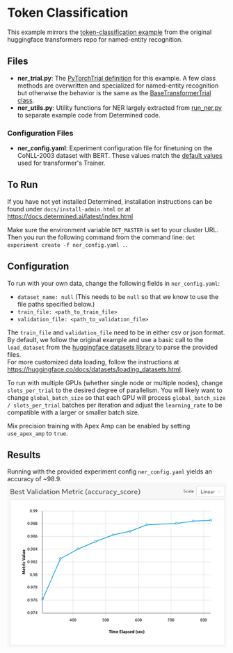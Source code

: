 # Token Classification

This example mirrors the [token-classification example](https://github.com/huggingface/transformers/tree/master/examples/pytorch/token-classification) from the original huggingface transformers repo for named-entity recognition.

## Files

- **ner_trial.py**: The [PyTorchTrial definition](https://docs.determined.ai/latest/reference/api/pytorch.html#pytorch-trial) for this example. A few class methods are overwritten and specialized for named-entity recognition but otherwise the behavior is the same as the [BaseTransformerTrial class](../model_hub/transformers/_trial.py).
- **ner_utils.py**: Utility functions for NER largely extracted from [run_ner.py](https://github.com/huggingface/transformers/tree/master/examples/pytorch/token-classification/run_ner.py) to separate example code from Determined code.

### Configuration Files

- **ner_config.yaml**: Experiment configuration file for finetuning on the CoNLL-2003 dataset with BERT. These values match the [default values](https://github.com/huggingface/transformers/blob/master/src/transformers/training_args.py) used for transformer's Trainer.

## To Run

If you have not yet installed Determined, installation instructions can be found
under `docs/install-admin.html` or at https://docs.determined.ai/latest/index.html

Make sure the environment variable `DET_MASTER` is set to your cluster URL.
Then you run the following command from the command line: `det experiment create -f ner_config.yaml .`.

## Configuration

To run with your own data, change the following fields in `ner_config.yaml`:

- `dataset_name: null` (This needs to be `null` so that we know to use the file paths specified below.)
- `train_file: <path_to_train_file>`
- `validation_file: <path_to_validation_file>`

The `train_file` and `validation_file` need to be in either csv or json format. By default, we follow the original example and
use a basic call to the `load_dataset` from the [huggingface datasets library](https://huggingface.co/docs/datasets) to parse the provided files.  
For more customized data loading, follow the instructions at https://huggingface.co/docs/datasets/loading_datasets.html.

To run with multiple GPUs (whether single node or multiple nodes), change `slots_per_trial` to the desired
degree of parallelism. You will likely want to change `global_batch_size` so that each GPU will
process `global_batch_size / slots_per_trial` batches per iteration and adjust the `learning_rate`
to be compatible with a larger or smaller batch size.

Mix precision training with Apex Amp can be enabled by setting `use_apex_amp` to `true`.

## Results

Running with the provided experiment config `ner_config.yaml` yields an accuracy of ~98.9.
![NER results](./figures/ner.png)
